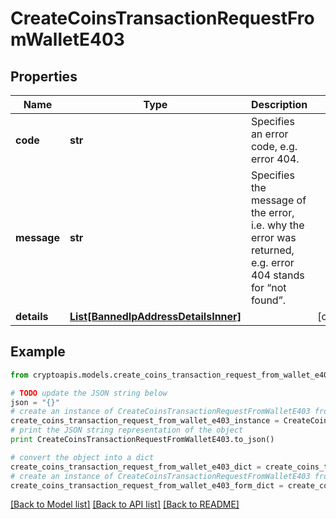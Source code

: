 # CreateCoinsTransactionRequestFromWalletE403


## Properties
Name | Type | Description | Notes
------------ | ------------- | ------------- | -------------
**code** | **str** | Specifies an error code, e.g. error 404. | 
**message** | **str** | Specifies the message of the error, i.e. why the error was returned, e.g. error 404 stands for “not found”. | 
**details** | [**List[BannedIpAddressDetailsInner]**](BannedIpAddressDetailsInner.md) |  | [optional] 

## Example

```python
from cryptoapis.models.create_coins_transaction_request_from_wallet_e403 import CreateCoinsTransactionRequestFromWalletE403

# TODO update the JSON string below
json = "{}"
# create an instance of CreateCoinsTransactionRequestFromWalletE403 from a JSON string
create_coins_transaction_request_from_wallet_e403_instance = CreateCoinsTransactionRequestFromWalletE403.from_json(json)
# print the JSON string representation of the object
print CreateCoinsTransactionRequestFromWalletE403.to_json()

# convert the object into a dict
create_coins_transaction_request_from_wallet_e403_dict = create_coins_transaction_request_from_wallet_e403_instance.to_dict()
# create an instance of CreateCoinsTransactionRequestFromWalletE403 from a dict
create_coins_transaction_request_from_wallet_e403_form_dict = create_coins_transaction_request_from_wallet_e403.from_dict(create_coins_transaction_request_from_wallet_e403_dict)
```
[[Back to Model list]](../README.md#documentation-for-models) [[Back to API list]](../README.md#documentation-for-api-endpoints) [[Back to README]](../README.md)


